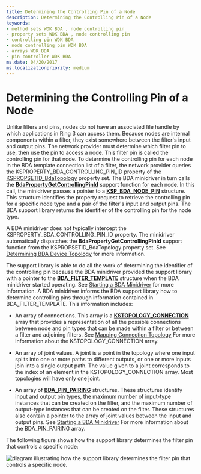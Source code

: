 ```yaml
---
title: Determining the Controlling Pin of a Node
description: Determining the Controlling Pin of a Node
keywords:
- method sets WDK BDA , node controlling pin
- property sets WDK BDA , node controlling pin
- controlling pin WDK BDA
- node controlling pin WDK BDA
- arrays WDK BDA
- pin controller WDK BDA
ms.date: 04/20/2017
ms.localizationpriority: medium
---
```


# Determining the Controlling Pin of a Node





Unlike filters and pins, nodes do not have an associated file handle by which applications in Ring 3 can access them. Because nodes are internal components within a filter, they exist somewhere between the filter's input and output pins. The network provider must determine which filter pin to use, then use the pin to access a node. This filter pin is called the controlling pin for that node. To determine the controlling pin for each node in the BDA template connection list of a filter, the network provider queries the KSPROPERTY\_BDA\_CONTROLLING\_PIN\_ID property of the [KSPROPSETID\_BdaTopology](./kspropsetid-bdatopology.md) property set. The BDA minidriver in turn calls the [**BdaPropertyGetControllingPinId**](/windows-hardware/drivers/ddi/bdasup/nf-bdasup-bdapropertygetcontrollingpinid) support function for each node. In this call, the minidriver passes a pointer to a [**KSP\_BDA\_NODE\_PIN**](/windows-hardware/drivers/ddi/bdamedia/ns-bdamedia-_ksp_bda_node_pin) structure. This structure identifies the property request to retrieve the controlling pin for a specific node type and a pair of the filter's input and output pins. The BDA support library returns the identifier of the controlling pin for the node type.

A BDA minidriver does not typically intercept the KSPROPERTY\_BDA\_CONTROLLING\_PIN\_ID property. The minidriver automatically dispatches the **BdaPropertyGetControllingPinId** support function from the KSPROPSETID\_BdaTopology property set. See [Determining BDA Device Topology](determining-bda-device-topology.md) for more information.

The support library is able to do all the work of determining the identifier of the controlling pin because the BDA minidriver provided the support library with a pointer to the [**BDA\_FILTER\_TEMPLATE**](/windows-hardware/drivers/ddi/bdasup/ns-bdasup-_bda_filter_template) structure when the BDA minidriver started operating. See [Starting a BDA Minidriver](starting-a-bda-minidriver.md) for more information. A BDA minidriver informs the BDA support library how to determine controlling pins through information contained in BDA\_FILTER\_TEMPLATE. This information includes:

-   An array of connections. This array is a [**KSTOPOLOGY\_CONNECTION**](/windows-hardware/drivers/ddi/ks/ns-ks-kstopology_connection) array that provides a representation of all the possible connections between node and pin types that can be made within a filter or between a filter and adjoining filters. See [Mapping Connection Topology](mapping-connection-topology.md) For more information about the KSTOPOLOGY\_CONNECTION array.

-   An array of joint values. A joint is a point in the topology where one input splits into one or more paths to different outputs, or one or more inputs join into a single output path. The value given to a joint corresponds to the index of an element in the KSTOPOLOGY\_CONNECTION array. Most topologies will have only one joint.

-   An array of [**BDA\_PIN\_PAIRING**](/windows-hardware/drivers/ddi/bdasup/ns-bdasup-_bda_pin_pairing) structures. These structures identify input and output pin types, the maximum number of input-type instances that can be created on the filter, and the maximum number of output-type instances that can be created on the filter. These structures also contain a pointer to the array of joint values between the input and output pins. See [Starting a BDA Minidriver](starting-a-bda-minidriver.md) For more information about the BDA\_PIN\_PAIRING array.

The following figure shows how the support library determines the filter pin that controls a specific node:

![diagram illustrating how the support library determines the filter pin that controls a specific node.](images/bdajoint.png)

 

